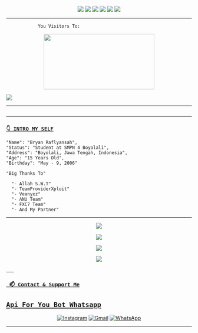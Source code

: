 <p align="center">
  <img src="https://img.shields.io/badge/-JavaScript-black?style=flat-square&logo=javascript" />
  <img src="https://img.shields.io/badge/-Node.js-black?style=flat-square&logo=Node.js" />
  <img src="https://img.shields.io/badge/-HTML5-black?style=flat-square&logo=html5&logoColor=e34f26" />
  <img src="https://img.shields.io/badge/-CSS3-black?style=flat-square&logo=css3&logoColor=1572b6" />
  <img src="https://img.shields.io/badge/-Git-black?style=flat-square&logo=git" />
  <img src="https://img.shields.io/badge/-GitHub-black?style=flat-square&logo=github" /> <br>
</p>

___
```
            You Visitors To:
```
<p align="center">
   <img width="300" height="150" src="https://camo.githubusercontent.com/db45054d90ef8099ce0235c82592c406dba0adcda421f8a84f162b58bab5d3e0/68747470733a2f2f636f756e742e6765746c6f6c692e636f6d2f6765742f406e6f627579616b693f7468656d653d67656c626f6f72752d68" />

 <a href="https://github.com/BryanRfly"><img src="https://cardivo.vercel.app/api?name=BryanRfly&description=Hi, I'm BryanRfly I'm Not Programmer Because i'm Just A Copaster Reliable👋&image=https://storage-bryanrfly.yakkorasz.repl.co/file/HlBERKGTXzXP.jpg&usqp=CAU&backgroundColor=%23ecf0f1&instagram=@bryanrflynsh&github=BryanRfly&pattern=leaf&colorPattern=%23eaeaea" /><a>
</p>

___

```
```
___

### [`👇 INTRO MY SELF`](https://instagram.com/Bryan_Rflyy)
```
"Name": "Bryan Raflyansah",
"Status": "Student at SMPN 4 Boyolali",
"Address": "Boyolali, Jawa Tengah, Indonesia",
"Age": "15 Years Old",
"Birthday": "May - 9, 2006"
   
"Big Thanks To"

  "- Allah S.W.T"
  "- TeamProviderXploit"
  "- Veanyxz"
  "- ΛNU Team"
  "- FXC7 Team"
  "- And My Partner"
```
___
   
   <p align="center">
  <a href="https://github.com/BryanRfly"><img src="https://github-readme-stats.vercel.app/api?username=BryanRfly&theme=tokyonight&show_icons=true" /></a>
</p>

<p align="center">
  <a href="https://github.com/BryanRfly"><img src="https://github-readme-streak-stats.herokuapp.com?user=BryanRfly&theme=tokyonight&hide_border=false&properties=background&border=%239611C5FF" /><a>
</p>
  
<p align="center">
  <a href="https://github.com/BryanRfly"><img src="https://github-readme-stats.vercel.app/api/top-langs?username=BryanRfly&theme=tokyonight&layout=compact" /></a>
</p>
  
<p align="center">
  <a href="https://github.com/BryanRfly"><img src="https://github-profile-trophy.vercel.app/?username=BryanRfly&theme=radical&margin-w=20&no-bg=true&no-frame=false" /><a>
</p>
    
    ___

### [` 📫 Contact & Support Me`](https://api.whatsapp.com/send?phone=6289649480997text=Assalamualaikum+Bang)
## [`Api For You Bot Whatsapp`](https://bryanrfly-api.herokuapp.com)

    
<p align="center">
<a href="https://www.instagram.com/bryanrflynsh" target="_blank"><img src="https://img.shields.io/badge/Instagram-%23E4405F.svg?&style=flat-square&logo=instagram&logoColor=white" alt="Instagram"></a>
<a href="bryanrflyrestapi@gmail.com" target="_blank"><img src="https://img.shields.io/badge/Gmail-D14836?style=flat-square&logo=gmail&logoColor=white" alt="Gmail"></a>
<a href="https://api.whatsapp.com/send?phone=6289649480997&text=p+bang+:v" target="_blank"><img src="https://img.shields.io/badge/Whatsapp-%808080.svg?&style=flat-square&logo=Whatsapp&logoColor=white" alt="WhatsApp"></a>
</p>

___
